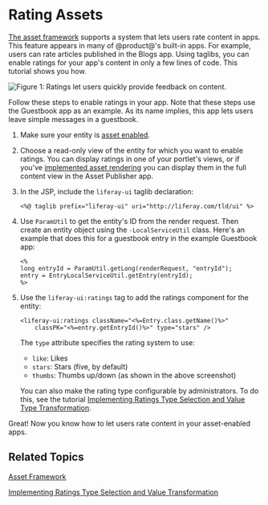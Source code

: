 # Rating Assets [](id=rating-assets)

[The asset framework](/develop/tutorials/-/knowledge_base/7-1/asset-framework) 
supports a system that lets users rate content in apps. This feature appears in 
many of @product@'s built-in apps. For example, users can rate articles 
published in the Blogs app. Using taglibs, you can enable ratings for your app's 
content in only a few lines of code. This tutorial shows you how. 

![Figure 1: Ratings let users quickly provide feedback on content.](../../../images/social-ratings-thumbs.png)

Follow these steps to enable ratings in your app. Note that these steps use the 
Guestbook app as an example. As its name implies, this app lets users leave 
simple messages in a guestbook. 

1.  Make sure your entity is 
    [asset enabled](/develop/tutorials/-/knowledge_base/7-1/asset-framework). 

2.  Choose a read-only view of the entity for which you want to enable ratings. 
    You can display ratings in one of your portlet's views, or if you've 
    [implemented asset rendering](/develop/tutorials/-/knowledge_base/7-1/rendering-an-asset) 
    you can display them in the full content view in the Asset Publisher app. 

3.  In the JSP, include the `liferay-ui` taglib declaration:

        <%@ taglib prefix="liferay-ui" uri="http://liferay.com/tld/ui" %>

4.  Use `ParamUtil` to get the entity's ID from the render request. Then create
    an entity object using the `-LocalServiceUtil` class. Here's an example that 
    does this for a guestbook entry in the example Guestbook app:

        <%
        long entryId = ParamUtil.getLong(renderRequest, "entryId");
        entry = EntryLocalServiceUtil.getEntry(entryId);
        %>

5.  Use the `liferay-ui:ratings` tag to add the ratings component for the 
    entity: 

        <liferay-ui:ratings className="<%=Entry.class.getName()%>"
            classPK="<%=entry.getEntryId()%>" type="stars" />

    The `type` attribute specifies the rating system to use: 

    - `like`: Likes
    - `stars`: Stars (five, by default)
    - `thumbs`: Thumbs up/down (as shown in the above screenshot)

    You can also make the rating type configurable by administrators. To do 
    this, see the tutorial 
    [Implementing Ratings Type Selection and Value Type Transformation](/develop/tutorials/-/knowledge_base/7-1/implementing-ratings-type-selection-and-value-transformation). 

Great! Now you know how to let users rate content in your asset-enabled apps. 

## Related Topics [](id=related-topics)

[Asset Framework](/develop/tutorials/-/knowledge_base/7-1/asset-framework)

[Implementing Ratings Type Selection and Value Transformation](/develop/tutorials/-/knowledge_base/7-1/implementing-ratings-type-selection-and-value-transformation)
